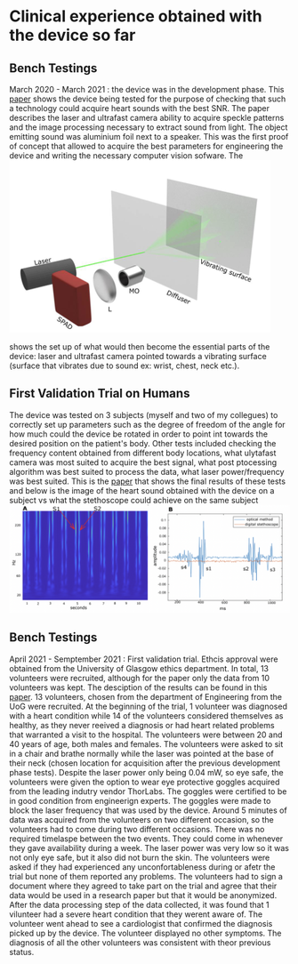 # Clinical experience obtained with the device so far


## Bench Testings
March 2020 - March 2021 : the device was in the development phase. This [paper](https://opg.optica.org/abstract.cfm?uri=isa-2020-IW3D.4) shows the device being tested for the purpose of checking that such a technology could acquire heart sounds with the best SNR. The paper describes the laser and ultrafast camera ability to acquire speckle patterns and the image processing necessary to extract sound from light. The object emitting sound was aluminium foil next to a speaker. This was the first proof of concept that allowed to acquire the best parameters for engineering the device and writing the necessary computer vision sofware. The ![picture](proof-of-concept.png) 


shows the set up of what would then become the essential parts of the device: laser and ultrafast camera pointed towards a vibrating surface (surface that vibrates due to sound ex: wrist, chest, neck etc.).


## First Validation Trial on Humans
The device was tested on 3 subjects (myself and two of my collegues) to correctly set up parameters such as the degree of freedom of 
the angle for how much could the device be rotated in order to point int towards the desired position on the patient's body. Other tests included 
checking the frequency content obtained from different body locations, what ulytafast camera was most suited to acquire the best signal, what post ptocessing algorithm was best suited to process the data, what laser power/frequency was best suited. This is the [paper](https://ieeexplore.ieee.org/abstract/document/9541553) that shows the final results of these tests and below is the image of the heart sound obtained with the device on a subject vs what the stethoscope could achieve on the same subject ![image](bench-mark-results.png)


## Bench Testings
April 2021 - Semptember 2021 : First validation trial. Ethcis approval were obtained from the University of Glasgow ethics department. In total, 13 
volunteers were recruited, although for the paper only the data from 10 volunteers was kept. The desciption of the results can be found in this 
[paper](https://pages.github.com/). 13 volunteers, chosen from the department of Engineering from the UoG were recruited. At the beginning of the trial, 1 volunteer was diagnosed with a heart condition while 14 of the volunteers considered themselves as healthy, as they never reeived a diagnosis or had heart related problems that warranted a visit to the hospital. The volunteers were between 20 and 40 years of age, both males and females. 
The volunteers were asked to sit in a chair and brathe normally while the laser was pointed at the base of their neck (chosen location for acquisition after the previous development phase tests). Despite the laser power only being 0.04 mW, so eye safe, the volunteers were given the option to wear eye
protective goggles acquired from the leading indutry vendor ThorLabs. The goggles were certified to be in good condition from engineerign experts. The goggles were made to block the laser frequency that was used by the device. Around 5 minutes of data was acquired from the volunteers on two different occasion, so the volunteers had to come during two different occasions. There was no required timelaspe between the two events. They could come in whenever they gave availability during a week. The laser power was very low so it was not only eye safe, but it also did not burn the skin. The volunteers were asked if they had experienced any unconfortableness during or afetr the trial but none of them reported any problems. The volunteers had to sign a document where they agreed to take part on the trial and agree that their data would be used in a research paper but that it would be anonymized. After the data processing step of the data collected, it was found that 1 vilunteer had a severe heart condition that they werent aware of. The volunteer went ahead to see a cardiologist that confirmed the diagnosis picked up by the device. The volunteer displayed no other symptoms. The diagnosis of all the other volunteers was consistent with theor previous status.


